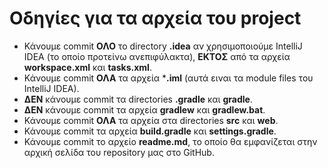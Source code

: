﻿# Οδηγίες για τα αρχεία του project

* Κάνουμε commit **ΟΛΟ** το directory **.idea** αν χρησιμοποιούμε IntelliJ IDEA (το οποίο προτείνω ανεπιφύλακτα), **ΕΚΤΟΣ** από τα αρχεία **workspace.xml** και **tasks.xml**.
* Κάνουμε commit **ΟΛΑ** τα αρχεία ***.iml** (αυτά ειναι τα module files του IntelliJ IDEA).
* **ΔΕΝ** κάνουμε commit τα directories **.gradle** και **gradle**.
* **ΔΕΝ** κάνουμε commit τα αρχεία **gradlew** και **gradlew.bat**.
* Κάνουμε commit **ΟΛΑ** τα αρχεία στα directories **src** και **web**.
* Κάνουμε commit τα αρχεία **build.gradle** και **settings.gradle**.
* Κάνουμε commit το αρχείο **readme.md**, το οποίο θα εμφανίζεται στην αρχική σελίδα του repository μας στο GitHub.